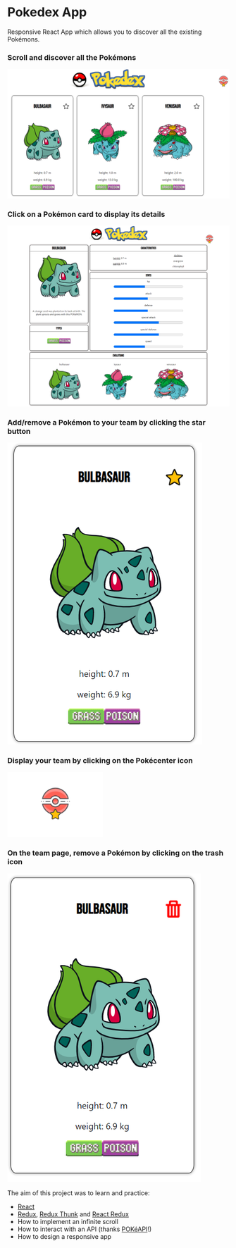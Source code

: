 # Pokedex App

Responsive React App which allows you to discover all the existing Pokémons.

### Scroll and discover all the Pokémons

![Main Page](/public/main-page_illustration.PNG)

### Click on a Pokémon card to display its details

![Pokémon details](/public/pokemons-details_illustration.PNG)

### Add/remove a Pokémon to your team by clicking the star button

![Favorite button](/public/favorite_illustration.PNG)

### Display your team by clicking on the Pokécenter icon

![Pokécenter icon](/public/pokecenter_illustration.PNG)

### On the team page, remove a Pokémon by clicking on the trash icon

![Delete button](/public/delete_illustration.PNG)

The aim of this project was to learn and practice:

- [React](https://fr.reactjs.org/)
- [Redux](https://redux.js.org/), [Redux Thunk](https://github.com/reduxjs/redux-thunk) and [React Redux](https://react-redux.js.org/)
- How to implement an infinite scroll
- How to interact with an API (thanks [POKéAPI](https://pokeapi.co/)!)
- How to design a responsive app

